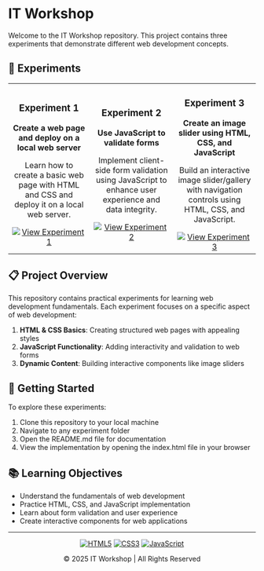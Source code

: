 # IT Workshop

Welcome to the IT Workshop repository. This project contains three experiments that demonstrate different web development concepts.

## 🧪 Experiments

<div align="center">
  <table>
    <tr>
      <td align="center">
        <h3>Experiment 1</h3>
        <p><strong>Create a web page and deploy on a local web server</strong></p>
        <p>Learn how to create a basic web page with HTML and CSS and deploy it on a local web server.</p>
        <a href="Exp-1/README.md">
          <img src="https://img.shields.io/badge/View%20Experiment-1-blue?style=for-the-badge" alt="View Experiment 1">
        </a>
      </td>
      <td align="center">
        <h3>Experiment 2</h3>
        <p><strong>Use JavaScript to validate forms</strong></p>
        <p>Implement client-side form validation using JavaScript to enhance user experience and data integrity.</p>
        <a href="Exp-2/README.md">
          <img src="https://img.shields.io/badge/View%20Experiment-2-green?style=for-the-badge" alt="View Experiment 2">
        </a>
      </td>
      <td align="center">
        <h3>Experiment 3</h3>
        <p><strong>Create an image slider using HTML, CSS, and JavaScript</strong></p>
        <p>Build an interactive image slider/gallery with navigation controls using HTML, CSS, and JavaScript.</p>
        <a href="Exp-3/README.md">
          <img src="https://img.shields.io/badge/View%20Experiment-3-orange?style=for-the-badge" alt="View Experiment 3">
        </a>
      </td>
    </tr>
  </table>
</div>

## 📋 Project Overview

This repository contains practical experiments for learning web development fundamentals. Each experiment focuses on a specific aspect of web development:

1. **HTML & CSS Basics**: Creating structured web pages with appealing styles
2. **JavaScript Functionality**: Adding interactivity and validation to web forms
3. **Dynamic Content**: Building interactive components like image sliders

## 🚀 Getting Started

To explore these experiments:

1. Clone this repository to your local machine
2. Navigate to any experiment folder
3. Open the README.md file for documentation
4. View the implementation by opening the index.html file in your browser

## 📚 Learning Objectives

- Understand the fundamentals of web development
- Practice HTML, CSS, and JavaScript implementation
- Learn about form validation and user experience
- Create interactive components for web applications

---

<div align="center">
  <p>
    <a href="https://developer.mozilla.org/en-US/docs/Web/HTML"><img src="https://img.shields.io/badge/HTML5-E34F26?style=flat-square&logo=html5&logoColor=white" alt="HTML5"></a>
    <a href="https://developer.mozilla.org/en-US/docs/Web/CSS"><img src="https://img.shields.io/badge/CSS3-1572B6?style=flat-square&logo=css3&logoColor=white" alt="CSS3"></a>
    <a href="https://developer.mozilla.org/en-US/docs/Web/JavaScript"><img src="https://img.shields.io/badge/JavaScript-F7DF1E?style=flat-square&logo=javascript&logoColor=black" alt="JavaScript"></a>
  </p>
  <p>&copy; 2025 IT Workshop | All Rights Reserved</p>
</div>
